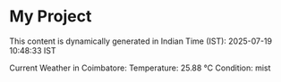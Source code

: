 # My Project

This content is dynamically generated in Indian Time (IST): 2025-07-19 10:48:33 IST


Current Weather in Coimbatore:
Temperature: 25.88 °C
Condition: mist
